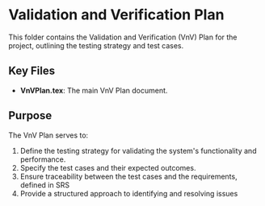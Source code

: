 # Validation and Verification Plan

This folder contains the Validation and Verification (VnV) Plan for the project, outlining the testing strategy and test cases.

## Key Files
- **VnVPlan.tex**: The main VnV Plan document.

## Purpose
The VnV Plan serves to:
1. Define the testing strategy for validating the system's functionality and performance.
2. Specify the test cases and their expected outcomes.
3. Ensure traceability between the test cases and the requirements, defined in SRS
4. Provide a structured approach to identifying and resolving issues